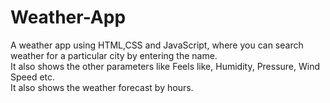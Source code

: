 # Weather-App
A weather app using HTML,CSS and JavaScript, where you can search weather for a particular city by entering the name.<br>
It also shows the other parameters like Feels like, Humidity, Pressure, Wind Speed etc.<br>
It also shows the weather forecast by hours.
